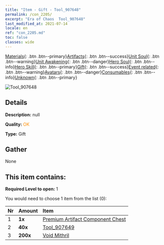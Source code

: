 ```yaml
---
title: "Item - Gift - Tool_907648"
permalink: /con_2205/
excerpt: "Era of Chaos  Tool_907648"
last_modified_at: 2021-07-14
locale: en
ref: "con_2205.md"
toc: false
classes: wide
---
```

 [Materials](/Items/){: .btn .btn--primary}[Artifacts](/Items/Artifacts/){: .btn .btn--success}[Unit Soul](/Items/UnitSoul/){: .btn .btn--warning}[Unit Awakening](/Items/UnitAwakening/){: .btn .btn--danger}[Hero Soul](/Items/HeroSoul/){: .btn .btn--info}[Hero Skill](/Items/HeroSkill/){: .btn .btn--primary}[Gift](/Items/Gift/){: .btn .btn--success}[Event related](/Items/Events/){: .btn .btn--warning}[Avatars](/Items/Avatars/){: .btn .btn--danger}[Consumables](/Items/Consumables/){: .btn .btn--info}[Unknown](/Items/Unknown/){: .btn .btn--primary}

 ![Tool_907648](/images/t/i_907181.png)

## Details
 **Description:** null

 **Quality:** <span style="color: #FF8C00">OK</span>

 **Type:** Gift

## Gather

  None

## This item contains:

 **Required Level to open:** 1

 You would need to choose 1 item from the list (0):

  | Nr | Amount |     Item    |
  |:---|:-------|:------------|
  | 1 |  **1x** | [Premium Artifact Component Chest](/Items/con_1874/) |  | 
  | 2 |  **40x** | [Tool_907649](/Items/con_2206/) |  | 
  | 3 |  **200x** | [Void Mithril](/Items/con_817/) |  | 
